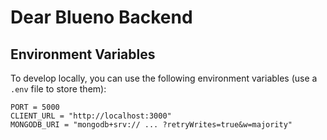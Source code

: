 # Dear Blueno Backend

## Environment Variables

To develop locally, you can use the following environment variables (use a `.env` file to store them):

```
PORT = 5000
CLIENT_URL = "http://localhost:3000"
MONGODB_URI = "mongodb+srv:// ... ?retryWrites=true&w=majority"
```
